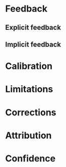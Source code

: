 # Feedback
## Explicit feedback

## Implicit feedback

# Calibration

# Limitations

# Corrections

# Attribution

# Confidence

